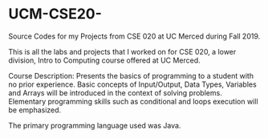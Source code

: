 # UCM-CSE20-
Source Codes for my Projects from CSE 020 at UC Merced during Fall 2019.

This is all the labs and projects that I worked on for CSE 020, a lower division, Intro to Computing course offered at UC Merced.

Course Description:
Presents the basics of programming to a student with no prior experience. Basic concepts of Input/Output, 
Data Types, Variables and Arrays will be introduced in the context of solving problems. Elementary programming skills such 
as conditional and loops execution will be emphasized.

The primary programming language used was Java.

